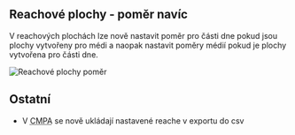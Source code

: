 ﻿---
categories: [fenix]
layout: fenix
---
## Reachové plochy - poměr navíc
 V reachových plochách lze nově nastavit poměr pro části dne pokud jsou plochy vytvořeny pro médi a naopak nastavit poměry médií pokud je plochy vytvořena pro části dne.

![Reachové plochy poměr]({{site.url}}/data/rcplochypomer.png "Reachové plochy poměr")


## Ostatní
<ul>
	<li>V <abbr title="Crossmediální postanalýza">CMPA</abbr> se nově ukládají nastavené reache v exportu do csv</li>
</ul>

